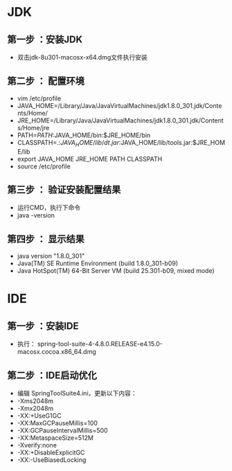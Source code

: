 # JDK







## 第一步 ：安装JDK

- 双击jdk-8u301-macosx-x64.dmg文件执行安装

## 第二步 ： 配置环境

- vim /etc/profile
- JAVA_HOME=/Library/Java/JavaVirtualMachines/jdk1.8.0_301.jdk/Contents/Home/
- JRE_HOME=/Library/Java/JavaVirtualMachines/jdk1.8.0_301.jdk/Contents/Home/jre
- PATH=$PATH:$JAVA_HOME/bin:$JRE_HOME/bin
- CLASSPATH=.:$JAVA_HOME/lib/dt.jar:$JAVA_HOME/lib/tools.jar:$JRE_HOME/lib
- export JAVA_HOME JRE_HOME PATH CLASSPATH
- source /etc/profile

## 第三步 ： 验证安装配置结果

- 运行CMD，执行下命令
- java -version

## 第四步 ： 显示结果

- java version "1.8.0_301"
- Java(TM) SE Runtime Environment (build 1.8.0_301-b09)
- Java HotSpot(TM) 64-Bit Server VM (build 25.301-b09, mixed mode)



# IDE

## 第一步 ：安装IDE
- 执行： spring-tool-suite-4-4.8.0.RELEASE-e4.15.0-macosx.cocoa.x86_64.dmg

## 第二步 ：IDE启动优化
- 编辑 SpringToolSuite4.ini，更新以下内容：
- -Xms2048m
- -Xmx2048m
- -XX:+UseG1GC
- -XX:MaxGCPauseMillis=100 
- -XX:GCPauseIntervalMillis=500
- -XX:MetaspaceSize=512M 
- -Xverify:none
- -XX:+DisableExplicitGC
- -XX:-UseBiasedLocking
